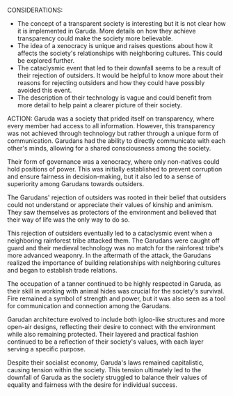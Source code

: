 CONSIDERATIONS:
- The concept of a transparent society is interesting but it is not clear how it is implemented in Garuda. More details on how they achieve transparency could make the society more believable.
- The idea of a xenocracy is unique and raises questions about how it affects the society's relationships with neighboring cultures. This could be explored further.
- The cataclysmic event that led to their downfall seems to be a result of their rejection of outsiders. It would be helpful to know more about their reasons for rejecting outsiders and how they could have possibly avoided this event.
- The description of their technology is vague and could benefit from more detail to help paint a clearer picture of their society.

ACTION:
Garuda was a society that prided itself on transparency, where every member had access to all information. However, this transparency was not achieved through technology but rather through a unique form of communication. Garudans had the ability to directly communicate with each other's minds, allowing for a shared consciousness among the society. 

Their form of governance was a xenocracy, where only non-natives could hold positions of power. This was initially established to prevent corruption and ensure fairness in decision-making, but it also led to a sense of superiority among Garudans towards outsiders. 

The Garudans' rejection of outsiders was rooted in their belief that outsiders could not understand or appreciate their values of kinship and animism. They saw themselves as protectors of the environment and believed that their way of life was the only way to do so. 

This rejection of outsiders eventually led to a cataclysmic event when a neighboring rainforest tribe attacked them. The Garudans were caught off guard and their medieval technology was no match for the rainforest tribe's more advanced weaponry. In the aftermath of the attack, the Garudans realized the importance of building relationships with neighboring cultures and began to establish trade relations.

The occupation of a tanner continued to be highly respected in Garuda, as their skill in working with animal hides was crucial for the society's survival. Fire remained a symbol of strength and power, but it was also seen as a tool for communication and connection among the Garudans.

Garudan architecture evolved to include both igloo-like structures and more open-air designs, reflecting their desire to connect with the environment while also remaining protected. Their layered and practical fashion continued to be a reflection of their society's values, with each layer serving a specific purpose.

Despite their socialist economy, Garuda's laws remained capitalistic, causing tension within the society. This tension ultimately led to the downfall of Garuda as the society struggled to balance their values of equality and fairness with the desire for individual success.
